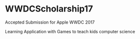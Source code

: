 # WWDCScholarship17
Accepted Submission for Apple WWDC 2017

Learning Application with Games to teach kids computer science

